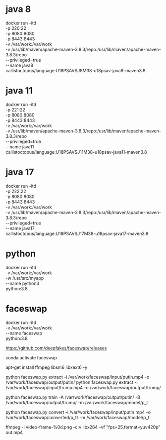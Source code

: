 # java 8
docker run -itd \
    -p 220:22 \
    -p 8080:8080 \
    -p 8443:8443 \
    -v /var/work:/var/work \
    -v /usr/lib/maven/apache-maven-3.8.3/repo:/usr/lib/maven/apache-maven-3.8.3/repo \
    --privileged=true \
    --name java8 \
    callistoctopus/language:U18PSAVSJ8M38-u18psav-java8-maven3.8

# java 11
docker run -itd \
    -p 221:22 \
    -p 8080:8080 \
    -p 8443:8443 \
    -v /var/work:/var/work \
    -v /usr/lib/maven/apache-maven-3.8.3/repo:/usr/lib/maven/apache-maven-3.8.3/repo \
    --privileged=true \
    --name java11 \
    callistoctopus/language:U18PSAVSJ11M38-u18psav-java11-maven3.8

# java 17
docker run -itd \
    -p 222:22 \
    -p 8080:8080 \
    -p 8443:8443 \
    -v /var/work:/var/work \
    -v /usr/lib/maven/apache-maven-3.8.3/repo:/usr/lib/maven/apache-maven-3.8.3/repo \
    --privileged=true \
    --name java17 \
    callistoctopus/language:U18PSAVSJ17M38-u18psav-java17-maven3.8

# python
docker run -itd \
    -v /var/work:/var/work \
    -w /usr/src/myapp \
    --name python3 \
    python:3.8 

# faceswap
docker run -itd \
    -v /var/work:/var/work \
    --name faceswap \
    python:3.8 

https://github.com/deepfakes/faceswap/releases

conda activate faceswap

apt-get install ffmpeg libsm6 libxext6  -y

python faceswap.py extract -i /var/work/faceswap/input/putin.mp4 -o /var/work/faceswap/output/putin/
python faceswap.py extract -i /var/work/faceswap/input/trump.mp4 -o /var/work/faceswap/output/trump/

python faceswap.py train -A /var/work/faceswap/output/putin/ -B /var/work/faceswap/output/trump/ -m /var/work/faceswap/model/p_t

python faceswap.py convert -i /var/work/faceswap/input/putin.mp4 -o /var/work/faceswap/converted/p_t/ -m /var/work/faceswap/model/p_t

ffmpeg -i video-frame-%0d.png -c:v libx264 -vf "fps=25,format=yuv420p" out.mp4